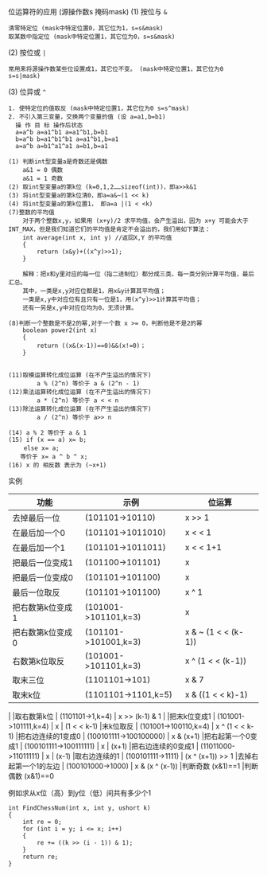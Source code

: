位运算符的应用 (源操作数s 掩码mask) 
(1) 按位与 `&`
```
清零特定位 (mask中特定位置0，其它位为1，s=s&mask) 
取某数中指定位 (mask中特定位置1，其它位为0，s=s&mask) 
```
(2) 按位或 `|` 
```
常用来将源操作数某些位设置成1，其它位不变。 (mask中特定位置1，其它位为0 s=s|mask) 
```
(3) 位异或 `^` 
```
1. 使特定位的值取反 (mask中特定位置1，其它位为0 s=s^mask) 
2. 不引入第三变量，交换两个变量的值 (设 a=a1,b=b1) 
  操 作 目 标 操作后状态 
  a=a^b a=a1^b1 a=a1^b1,b=b1 
  b=a^b b=a1^b1^b1 a=a1^b1,b=a1 
  a=a^b a=b1^a1^a1 a=b1,b=a1 
```


```
(1) 判断int型变量a是奇数还是偶数            
    a&1 = 0 偶数 
    a&1 = 1 奇数 
(2) 取int型变量a的第k位 (k=0,1,2……sizeof(int))，即a>>k&1 
(3) 将int型变量a的第k位清0，即a=a&~(1 << k) 
(4) 将int型变量a的第k位置1， 即a=a |(1 < <k) 
(7)整数的平均值 
    对于两个整数x,y，如果用 (x+y)/2 求平均值，会产生溢出，因为 x+y 可能会大于INT_MAX，但是我们知道它们的平均值是肯定不会溢出的，我们用如下算法： 
    int average(int x, int y) //返回X,Y 的平均值 
    {    
        return (x&y)+((x^y)>>1); 
    } 
    
    解释：把x和y里对应的每一位（指二进制位）都分成三类，每一类分别计算平均值，最后汇总。
    其中，一类是x,y对应位都是1，用x&y计算其平均值；
    一类是x,y中对应位有且只有一位是1，用(x^y)>>1计算其平均值；
    还有一另是x,y中对应位均为0，无须计算。    
    
(8)判断一个整数是不是2的幂,对于一个数 x >= 0，判断他是不是2的幂 
    boolean power2(int x) 
    { 
        return ((x&(x-1))==0)&&(x!=0)； 
    } 


(11)取模运算转化成位运算 (在不产生溢出的情况下) 
        a % (2^n) 等价于 a & (2^n - 1) 
(12)乘法运算转化成位运算 (在不产生溢出的情况下) 
        a * (2^n) 等价于 a < < n 
(13)除法运算转化成位运算 (在不产生溢出的情况下) 
        a / (2^n) 等价于 a>> n 
   
(14) a % 2 等价于 a & 1        
(15) if (x == a) x= b; 
　　 else x= a; 
　　等价于 x= a ^ b ^ x; 
(16) x 的 相反数 表示为 (~x+1) 
```


实例 


|功能 | 示例 | 位运算 
|  ----  | ----  | ---
|去掉最后一位 | (101101->10110) | x >> 1 
|在最后加一个0 | (101101->1011010) | x < < 1 
|在最后加一个1 | (101101->1011011) | x < < 1+1 
|把最后一位变成1 | (101100->101101) | x | 1 
|把最后一位变成0 | (101101->101100) | x | 1-1 
|最后一位取反 | (101101->101100) | x ^ 1 
|把右数第k位变成1 | (101001->101101,k=3) | x | (1 < < (k-1)) 
|把右数第k位变成0 | (101101->101001,k=3) | x & ~ (1 < < (k-1)) 
|右数第k位取反 | (101001->101101,k=3) | x ^ (1 < < (k-1)) 
|取末三位 | (1101101->101) | x & 7 
|取末k位 | (1101101->1101,k=5) | x & ((1 < < k)-1) 
|
|取右数第k位 | (1101101->1,k=4) | x >> (k-1) & 1 
|
|把末k位变成1 | (101001->101111,k=4) | x | (1 < < k-1) 
|末k位取反 | (101001->100110,k=4) | x ^ (1 < < k-1) 
|把右边连续的1变成0 | (100101111->100100000) | x & (x+1) 
|把右起第一个0变成1 | (100101111->100111111) | x | (x+1) 
|把右边连续的0变成1 | (11011000->11011111) | x | (x-1) 
|取右边连续的1 | (100101111->1111) | (x ^ (x+1)) >> 1 
|去掉右起第一个1的左边 | (100101000->1000) | x & (x ^ (x-1)) 
|判断奇数 (x&1)==1 
|判断偶数 (x&1)==0        


例如求从x位（高）到y位（低）间共有多少个1 
```
int FindChessNum(int x, int y, ushort k) 
{ 
    int re = 0; 
    for (int i = y; i <= x; i++) 
    { 
        re += ((k >> (i - 1)) & 1); 
    } 
    return re; 
} 
```